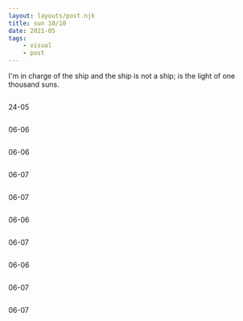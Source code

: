 ```yaml
---
layout: layouts/post.njk
title: sun 10/10
date: 2021-05
tags: 
    - visual
    - post
---
```



<p class="text">
I'm in charge of the ship and the ship is not a ship; is the light of one thousand suns.
</p>

<div class="grid-container">
    <div class="grid-item">
        <img src="{{ '/assets/styles/img/sun-1.jpg' | url }}" alt=""/>
        <p>24-05</p>
    </div>
    <div class="grid-item">
        <img src="{{ '/assets/styles/img/sun-2.jpg' | url }}" alt=""/>
        <p>06-06</p>
    </div> 
</div>

<div class="grid-container">
    <div class="grid-item">
        <img src="{{ '/assets/styles/img/sun-4.jpg' | url }}" alt=""/>
        <p>06-06</p>
    </div> 
    <div class="grid-item">
        <img src="{{ '/assets/styles/img/sun-6.jpg' | url }}" alt=""/>
        <p>06-07</p>
    </div>
    <div class="grid-item">
        <img src="{{ '/assets/styles/img/sun-7.jpg' | url }}" alt=""/>
        <p>06-07</p>   
    </div> 
</div>

<div class="grid-container">
    <div class="grid-item">
        <img src="{{ '/assets/styles/img/sun-3.png' | url }}" alt=""/>
        <p>06-06</p>
    </div>
     <div class="grid-item">
        <img src="{{ '/assets/styles/img/sun-10.jpg' | url }}" alt=""/>
        <p>06-07</p>
    </div>
    <div class="grid-item">
        <img src="{{ '/assets/styles/img/sun-9.jpg' | url }}" alt=""/>
             <p>06-06</p>
     </div>
</div>


<div class="grid-container">
        <div class="grid-item">
        <img src="{{ '/assets/styles/img/sun-5.jpg' | url }}" alt=""/>
            <p>06-07</p>
        </div>
        <div class="grid-item">
         <img src="{{ '/assets/styles/img/sun-8.jpg' | url }}" alt=""/>
            <p>06-07</p>
        </div>
</div>
